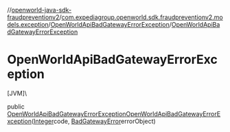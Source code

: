 //[openworld-java-sdk-fraudpreventionv2](../../../index.md)/[com.expediagroup.openworld.sdk.fraudpreventionv2.models.exception](../index.md)/[OpenWorldApiBadGatewayErrorException](index.md)/[OpenWorldApiBadGatewayErrorException](-open-world-api-bad-gateway-error-exception.md)

# OpenWorldApiBadGatewayErrorException

[JVM]\

public [OpenWorldApiBadGatewayErrorException](index.md)[OpenWorldApiBadGatewayErrorException](-open-world-api-bad-gateway-error-exception.md)([Integer](https://docs.oracle.com/javase/8/docs/api/java/lang/Integer.html)code, [BadGatewayError](../../com.expediagroup.openworld.sdk.fraudpreventionv2.models/-bad-gateway-error/index.md)errorObject)
